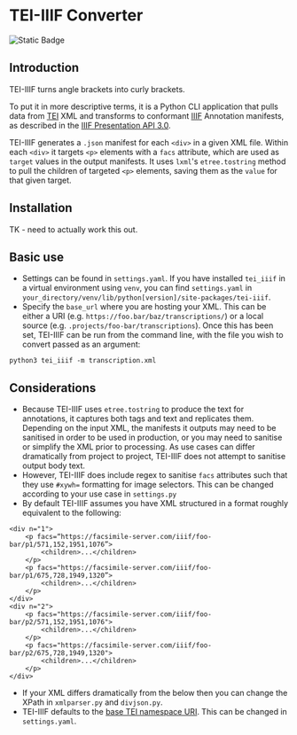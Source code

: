 # TEI-IIIF Converter

![Static Badge](https://img.shields.io/badge/BETA%20-%200.9.0)

## Introduction
TEI-IIIF turns angle brackets into curly brackets. 

To put it in more descriptive terms, it is a Python CLI application that pulls data from [TEI](https://tei-c.org) XML and transforms to conformant [IIIF](https://iiif.io) Annotation manifests, as described in the [IIIF Presentation API 3.0](https://iiif.io/api/presentation/3.0/#56-annotation).

TEI-IIIF generates a `.json` manifest for each `<div>` in a given XML file. Within each `<div>` it targets `<p>` elements with a `facs` attribute, which are used as `target` values in the output manifests. It uses `lxml`'s `etree.tostring` method to pull the children of targeted `<p>` elements, saving them as the `value` for that given target. 

## Installation

TK - need to actually work this out.

## Basic use
- Settings can be found in `settings.yaml`. If you have installed `tei_iiif` in a virtual environment using `venv`, you can find `settings.yaml` in `your_directory/venv/lib/python[version]/site-packages/tei-iiif`.
- Specify the `base_url` where you are hosting your XML. This can be either a URI (e.g. `https://foo.bar/baz/transcriptions/`) or a local source (e.g. `.projects/foo-bar/transcriptions`). Once this has been set, TEI-IIIF can be run from the command line, with the file you wish to convert passed as an argument:

`python3 tei_iiif -m transcription.xml`

## Considerations
- Because TEI-IIIF uses `etree.tostring` to produce the text for annotations, it captures both tags and text and replicates them. Depending on the input XML, the manifests it outputs may need to be sanitised in order to be used in production, or you may need to sanitise or simplify the XML prior to processing. As use cases can differ dramatically from project to project, TEI-IIIF does not attempt to sanitise output body text.
- However, TEI-IIIF does include regex to sanitise `facs` attributes such that they use `#xywh=` formatting for image selectors. This can be changed according to your use case in `settings.py`
 - By default TEI-IIIF assumes you have XML structured in a format roughly equivalent to the following:

```
<div n="1">
	<p facs=“https://facsimile-server.com/iiif/foo-bar/p1/571,152,1951,1076”>
		<children>...</children>
	</p>
	<p facs="https://facsimile-server.com/iiif/foo-bar/p1/675,728,1949,1320”>
		<children>...</children>
	</p>
</div>
<div n="2">
	<p facs="https://facsimile-server.com/iiif/foo-bar/p2/571,152,1951,1076">
		<children>...</children>
	</p>
	<p facs="https://facsimile-server.com/iiif/foo-bar/p2/675,728,1949,1320">
		<children>...</children>
	</p>
</div>
```

- If your XML differs dramatically from the below then you can change the XPath in `xmlparser.py` and `divjson.py`.
- TEI-IIIF defaults to the [base TEI namespace URI](http://www.tei-c.org/ns/1.0). This can be changed in `settings.yaml`.
